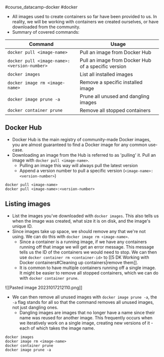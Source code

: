 #course_datacamp-docker #docker 

- All images used to create containers so far have been provided to us. In reality, we will be working with containers we created ourselves, or have downloaded from the community.
- Summary of covered commands:

| Command                                     | Usage                                               |
| ------------------------------------------- | --------------------------------------------------- |
| `docker pull <image-name>`                  | Pull an image from Docker Hub                       |
| `docker pull <image-name>:<version-number>` | Pull an image from Docker Hub of a specific version |
| `docker images`                             | List all installed images                           |
| `docker image rm <image-name>`              | Remove a specific installed image                   |
| `docker image prune -a`                     | Prune all unused and dangling images                |
| `docker container prune`                                            | Remove all stopped containers                                                    |
## Docker Hub

- Docker Hub is the main registry of community-made Docker images, you are almost guaranteed to find a Docker image for any common use-case.
- Downloading an image from the Hub is referred to as 'pulling' it. Pull an image with `docker pull <image-name>`. 
    - Pulling an image this way will always pull the latest version
    - Append a version number to pull a specific version (`<image-name>:<version-number>`)

```shell
docker pull <image-name>
docker pull <image-name>:<version-number>
```
## Listing images

- List the images you've downloaded with `docker images`. This also tells us when the image was created, what size it is on disk, and the image's unique ID.
- Since images take up space, we should remove any that we're not using. We can do this with `docker image rm <image-name>`.
    - Since a container is a running image, if we have any containers running off that image we will get an error message. This message tells us the ID of the containers we would need to stop. We can then use `docker container rm <container-id>` to [[5 DK Working with Docker containers#Cleaning up containers|remove them]].
    - It is common to have multiple containers running off a single image. It might be easier to remove all stopped containers, which we can do with `docker container prune`.

![[Pasted image 20231017212110.png]]

- We can then remove all unused images with `docker image prune -a`, the `-a` flag stands for all so that the command removes all unused images, not just dangling ones.
    - Dangling images are images that no longer have a name since their name was reused for another image. This frequently occurs when we iteratively work on a single image, creating new versions of it - each of which takes the image name.

```shell
docker images
docker image rm <image-name>
docker container prune
docker image prune -a
```
